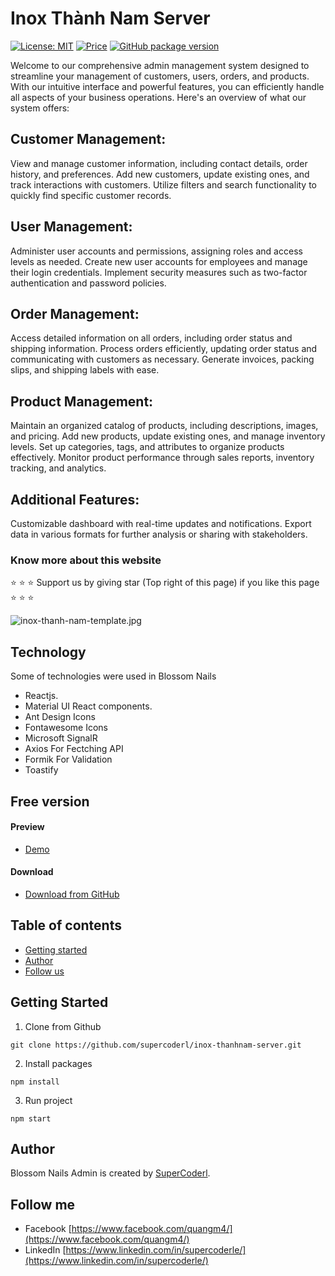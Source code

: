 # Inox Thành Nam Server

[![License: MIT](https://img.shields.io/badge/License-MIT-yellow.svg)](https://opensource.org/licenses/MIT)
[![Price](https://img.shields.io/badge/price-FREE-0098f7.svg)](https://github.com/supercoderl/inox-thanhnam-server/blob/main/README.md)
[![GitHub package version](https://img.shields.io/github/package-json/v/codedthemes/mantis-free-react-admin-template)](https://github.com/supercoderl/inox-thanhnam-server)

Welcome to our comprehensive admin management system designed to streamline your management of customers, users, orders, and products. With our intuitive interface and powerful features, you can efficiently handle all aspects of your business operations. Here's an overview of what our system offers:

## Customer Management:

View and manage customer information, including contact details, order history, and preferences.
Add new customers, update existing ones, and track interactions with customers.
Utilize filters and search functionality to quickly find specific customer records.

## User Management:

Administer user accounts and permissions, assigning roles and access levels as needed.
Create new user accounts for employees and manage their login credentials.
Implement security measures such as two-factor authentication and password policies.

## Order Management:

Access detailed information on all orders, including order status and shipping information.
Process orders efficiently, updating order status and communicating with customers as necessary.
Generate invoices, packing slips, and shipping labels with ease.

## Product Management:

Maintain an organized catalog of products, including descriptions, images, and pricing.
Add new products, update existing ones, and manage inventory levels.
Set up categories, tags, and attributes to organize products effectively.
Monitor product performance through sales reports, inventory tracking, and analytics.

## Additional Features:

Customizable dashboard with real-time updates and notifications.
Export data in various formats for further analysis or sharing with stakeholders.

### Know more about this website

:star: :star: :star: Support us by giving star (Top right of this page) if you like this page :star: :star: :star:

![inox-thanh-nam-template.jpg](https://res.cloudinary.com/djilwkrhz/image/upload/v1717751867/nyqadbuxpgxl0bbi3fn2.png)


## Technology

Some of technologies were used in Blossom Nails

- Reactjs.
- Material UI React components.
- Ant Design Icons
- Fontawesome Icons
- Microsoft SignalR
- Axios For Fectching API
- Formik For Validation
- Toastify

## Free version

#### Preview

- [Demo](https://inox-thanhnam-admin.vercel.app/admin/login)

#### Download

- [Download from GitHub](https://github.com/supercoderl/inox-thanhnam-server)

## Table of contents

- [Getting started](#getting-started)
- [Author](#author)
- [Follow us](#follow-us)

## Getting Started

1. Clone from Github

```
git clone https://github.com/supercoderl/inox-thanhnam-server.git
```

2. Install packages

```
npm install
```

3. Run project

```
npm start
```

## Author

Blossom Nails Admin is created by [SuperCoderl](https://www.linkedin.com/in/supercoderle/).

## Follow me

<!-- - Website [https://mantisdashboard.io](https://mantisdashboard.io) -->
- Facebook [https://www.facebook.com/quangm4/](https://www.facebook.com/quangm4/)
- LinkedIn [https://www.linkedin.com/in/supercoderle/](https://www.linkedin.com/in/supercoderle/)
